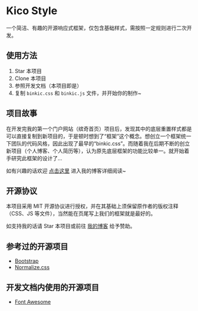 ﻿# Kico Style
一个简洁、有趣的开源响应式框架，仅包含基础样式，需按照一定规则进行二次开发。

## 使用方法
1. Star 本项目
2. Clone 本项目
3. 参照开发文档（本项目即是）
4. 复制 `binkic.css` 和 `binkic.js` 文件，并开始你的制作~

## 项目故事
在开发完我的第一个门户网站（缤奇首页）项目后，发现其中的底层重置样式都是可以直接复制到新项目的，于是顿时想到了“框架”这个概念。想创立一个框架统一下团队的代码风格，因此出现了最早的“binkic.css”。而随着我在后期不断的创立新项目（个人博客、个人简历等），认为原先底层框架的功能比较单一。就开始着手研究此框架的设计了...

如有兴趣的话欢迎 [点击这里](https://hi-paul.space/talk/kico-style-story.html) 进入我的博客详细阅读~

## 开源协议
本项目采用 MIT 开源协议进行授权，并在其基础上须保留原作者的版权注释（CSS、JS 等文件），当然能在页尾写上我们的框架就是最好的。

如支持我的话请 Star 本项目或前往 [我的博客](https://hi-paul.space) 给予赞助。

## 参考过的开源项目
 - [Bootstrap](https://github.com/twbs/bootstrap)
 - [Normalize.css](https://github.com/necolas/normalize.css)

## 开发文档内使用的开源项目
 - [Font Awesome](https://github.com/FortAwesome/Font-Awesome)